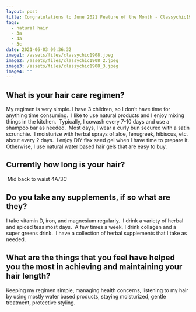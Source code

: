 ```yaml
---
layout: post
title: Congratulations to June 2021 Feature of the Month - Classychic1908
tags:
  - natural hair
  - 3a
  - 4a
  - 3c
date: 2021-06-03 09:36:32
image1: /assets/files/classychic1908.jpeg
image2: /assets/files/classychic1908_2.jpeg
image3: /assets/files/classychic1908_3.jpeg
image4: ""
---
```

## What is your hair care regimen?

 My regimen is very simple. I have 3 children, so I don't have time for anything time consuming.  I like to use natural products and I enjoy mixing things in the kitchen.  Typically, I cowash every 7-10 days and use a shampoo bar as needed.  Most days, I wear a curly bun secured with a satin scrunchie.  I moisturize with herbal sprays of aloe, fenugreek, hibiscus, etc. about every 2 days.  I enjoy DIY flax seed gel when I have time to prepare it. Otherwise, I use natural water based hair gels that are easy to buy.

 

## Currently how long is your hair?



 ​​​​​Mid back to waist 4A/3C

 

## Do you take any supplements, if so what are they?

 

I take vitamin D, iron, and magnesium regularly.  I drink a variety of herbal and spiced teas most days.  A few times a week, I drink collagen and a super greens drink.  I have a collection of herbal supplements that I take as needed. 

 

## What are the things that you feel have helped you the most in achieving and maintaining your hair length?

 

Keeping my regimen simple, managing health concerns, listening to my hair by using mostly water based products, staying moisturized, gentle treatment, protective styling.